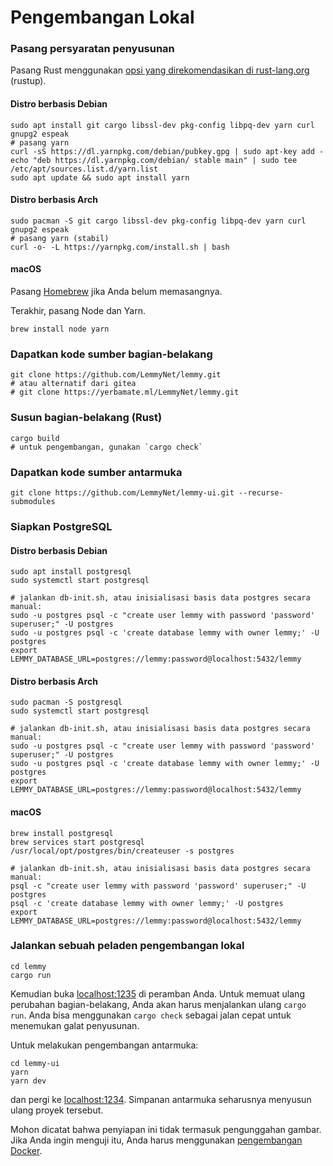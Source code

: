 # Pengembangan Lokal

### Pasang persyaratan penyusunan

Pasang Rust menggunakan [opsi yang direkomendasikan di rust-lang.org](https://www.rust-lang.org/tools/install) (rustup).

#### Distro berbasis Debian

```
sudo apt install git cargo libssl-dev pkg-config libpq-dev yarn curl gnupg2 espeak
# pasang yarn
curl -sS https://dl.yarnpkg.com/debian/pubkey.gpg | sudo apt-key add -
echo "deb https://dl.yarnpkg.com/debian/ stable main" | sudo tee /etc/apt/sources.list.d/yarn.list
sudo apt update && sudo apt install yarn
```

#### Distro berbasis Arch

```
sudo pacman -S git cargo libssl-dev pkg-config libpq-dev yarn curl gnupg2 espeak
# pasang yarn (stabil)
curl -o- -L https://yarnpkg.com/install.sh | bash
```

#### macOS

Pasang [Homebrew](https://brew.sh/) jika Anda belum memasangnya.

Terakhir, pasang Node dan Yarn.

```
brew install node yarn
```

### Dapatkan kode sumber bagian-belakang

```
git clone https://github.com/LemmyNet/lemmy.git
# atau alternatif dari gitea
# git clone https://yerbamate.ml/LemmyNet/lemmy.git
```

### Susun bagian-belakang (Rust)

```
cargo build
# untuk pengembangan, gunakan `cargo check`
```

### Dapatkan kode sumber antarmuka

```
git clone https://github.com/LemmyNet/lemmy-ui.git --recurse-submodules
```

### Siapkan PostgreSQL

#### Distro berbasis Debian

```
sudo apt install postgresql
sudo systemctl start postgresql

# jalankan db-init.sh, atau inisialisasi basis data postgres secara manual:
sudo -u postgres psql -c "create user lemmy with password 'password' superuser;" -U postgres
sudo -u postgres psql -c 'create database lemmy with owner lemmy;' -U postgres
export LEMMY_DATABASE_URL=postgres://lemmy:password@localhost:5432/lemmy
```

#### Distro berbasis Arch

```
sudo pacman -S postgresql
sudo systemctl start postgresql

# jalankan db-init.sh, atau inisialisasi basis data postgres secara manual:
sudo -u postgres psql -c "create user lemmy with password 'password' superuser;" -U postgres
sudo -u postgres psql -c 'create database lemmy with owner lemmy;' -U postgres
export LEMMY_DATABASE_URL=postgres://lemmy:password@localhost:5432/lemmy
```

#### macOS

```
brew install postgresql
brew services start postgresql
/usr/local/opt/postgres/bin/createuser -s postgres

# jalankan db-init.sh, atau inisialisasi basis data postgres secara manual:
psql -c "create user lemmy with password 'password' superuser;" -U postgres
psql -c 'create database lemmy with owner lemmy;' -U postgres
export LEMMY_DATABASE_URL=postgres://lemmy:password@localhost:5432/lemmy
```

### Jalankan sebuah peladen pengembangan lokal

```
cd lemmy
cargo run
```

Kemudian buka [localhost:1235](http://localhost:1235) di peramban Anda. Untuk memuat ulang perubahan bagian-belakang, Anda akan harus menjalankan ulang `cargo run`. Anda bisa menggunakan `cargo check` sebagai jalan cepat untuk menemukan galat penyusunan.

Untuk melakukan pengembangan antarmuka:

```
cd lemmy-ui
yarn
yarn dev
```

dan pergi ke [localhost:1234](http://localhost:1234). Simpanan antarmuka seharusnya menyusun ulang proyek tersebut.

Mohon dicatat bahwa penyiapan ini tidak termasuk pengunggahan gambar. Jika Anda ingin menguji itu, Anda harus menggunakan [pengembangan Docker](docker_development.md).
